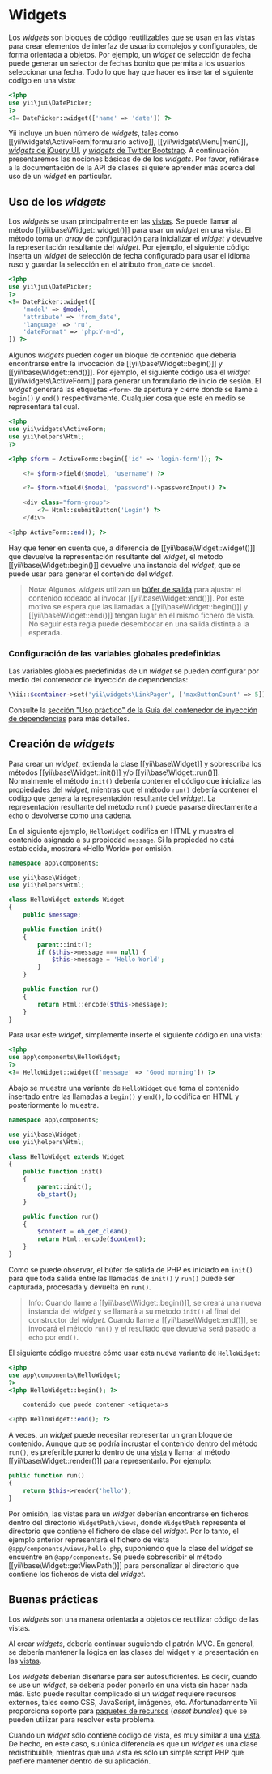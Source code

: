 Widgets
=======

Los _widgets_ son bloques de código reutilizables que se usan en las [vistas](structure-views.md)
para crear elementos de interfaz de usuario complejos y configurables, de forma orientada a objetos.
Por ejemplo, un _widget_ de selección de fecha puede generar un selector de fechas bonito que
permita a los usuarios seleccionar una fecha.  Todo lo que hay que hacer es insertar el siguiente
código en una vista:

```php
<?php
use yii\jui\DatePicker;
?>
<?= DatePicker::widget(['name' => 'date']) ?>
```

Yii incluye un buen número de _widgets_, tales como
[[yii\widgets\ActiveForm|formulario activo]],
[[yii\widgets\Menu|menú]],
[_widgets_ de jQuery UI](https://www.yiiframework.com/extension/yiisoft/yii2-jui), y
[_widgets_ de Twitter Bootstrap](https://www.yiiframework.com/extension/yiisoft/yii2-bootstrap).
A continuación presentaremos las nociones básicas de de los _widgets_.  Por favor, refiérase a la
documentación de la API de clases si quiere aprender más acerca del uso de un _widget_ en particular.


## Uso de los _widgets_ <span id="using-widgets"></span>

Los _widgets_ se usan principalmente en las [vistas](structure-views.md).  Se puede llamar al método
[[yii\base\Widget::widget()]] para usar un _widget_ en una vista.  El método toma un _array_ de
[configuración](concept-configurations.md) para inicializar el _widget_ y devuelve la representación
resultante del _widget_.  Por ejemplo, el siguiente código inserta un _widget_ de selección de fecha
configurado para usar el idioma ruso y guardar la selección en el atributo `from_date` de `$model`.

```php
<?php
use yii\jui\DatePicker;
?>
<?= DatePicker::widget([
    'model' => $model,
    'attribute' => 'from_date',
    'language' => 'ru',
    'dateFormat' => 'php:Y-m-d',
]) ?>
```

Algunos _widgets_ pueden coger un bloque de contenido que debería encontrarse entre la invocación de
[[yii\base\Widget::begin()]] y [[yii\base\Widget::end()]].  Por ejemplo, el siguiente código usa el
_widget_ [[yii\widgets\ActiveForm]] para generar un formulario de inicio de sesión.  El _widget_
generará las etiquetas `<form>` de apertura y cierre donde se llame a `begin()` y `end()`
respectivamente. Cualquier cosa que este en medio se representará tal cual.

```php
<?php
use yii\widgets\ActiveForm;
use yii\helpers\Html;
?>

<?php $form = ActiveForm::begin(['id' => 'login-form']); ?>

    <?= $form->field($model, 'username') ?>

    <?= $form->field($model, 'password')->passwordInput() ?>

    <div class="form-group">
        <?= Html::submitButton('Login') ?>
    </div>

<?php ActiveForm::end(); ?>
```

Hay que tener en cuenta que, a diferencia de [[yii\base\Widget::widget()]] que devuelve la
representación resultante del _widget_, el método [[yii\base\Widget::begin()]] devuelve una
instancia del _widget_, que se puede usar para generar el contenido del _widget_.

> Nota: Algunos _widgets_ utilizan un [búfer de salida](http://php.net/manual/es/book.outcontrol.php)
> para ajustar el contenido rodeado al invocar [[yii\base\Widget::end()]].  Por este motivo se espera
> que las llamadas a [[yii\base\Widget::begin()]] y [[yii\base\Widget::end()]] tengan lugar en el
> mismo fichero de vista.
> No seguir esta regla puede desembocar en una salida distinta a la esperada.


### Configuración de las variables globales predefinidas

Las variables globales predefinidas de un _widget_ se pueden configurar por medio del contenedor
de inyección de dependencias:

```php
\Yii::$container->set('yii\widgets\LinkPager', ['maxButtonCount' => 5]);
```

Consulte la [sección "Uso práctico" de la Guía del contenedor de inyección de dependencias](concept-di-container.md#practical-usage) para más detalles.


## Creación de _widgets_ <span id="creating-widgets"></span>

Para crear un _widget_, extienda la clase [[yii\base\Widget]] y sobrescriba los métodos
[[yii\base\Widget::init()]] y/o [[yii\base\Widget::run()]].  Normalmente el método `init()` debería
contener el código que inicializa las propiedades del _widget_, mientras que el método `run()`
debería contener el código que genera la representación resultante del _widget_.  La representación
resultante del método `run()` puede pasarse directamente a `echo` o devolverse como una cadena.

En el siguiente ejemplo, `HelloWidget` codifica en HTML y muestra el contenido asignado a su
propiedad `message`.  Si la propiedad no está establecida, mostrará «Hello World» por omisión.

```php
namespace app\components;

use yii\base\Widget;
use yii\helpers\Html;

class HelloWidget extends Widget
{
    public $message;

    public function init()
    {
        parent::init();
        if ($this->message === null) {
            $this->message = 'Hello World';
        }
    }

    public function run()
    {
        return Html::encode($this->message);
    }
}
```

Para usar este _widget_, simplemente inserte el siguiente código en una vista:

```php
<?php
use app\components\HelloWidget;
?>
<?= HelloWidget::widget(['message' => 'Good morning']) ?>
```

Abajo se muestra una variante de `HelloWidget` que toma el contenido insertado entre las llamadas a
`begin()` y `end()`, lo codifica en HTML y posteriormente lo muestra.

```php
namespace app\components;

use yii\base\Widget;
use yii\helpers\Html;

class HelloWidget extends Widget
{
    public function init()
    {
        parent::init();
        ob_start();
    }

    public function run()
    {
        $content = ob_get_clean();
        return Html::encode($content);
    }
}
```

Como se puede observar, el búfer de salida de PHP es iniciado en `init()` para que toda salida
entre las llamadas de `init()` y `run()` puede ser capturada, procesada y devuelta en `run()`.

> Info: Cuando llame a [[yii\base\Widget::begin()]], se creará una nueva instancia del _widget_ y se
> llamará a su método `init()` al final del constructor del _widget_.  Cuando llame a
> [[yii\base\Widget::end()]], se invocará el método `run()` y el resultado que devuelva será pasado
> a `echo` por `end()`.

El siguiente código muestra cómo usar esta nueva variante de `HelloWidget`:

```php
<?php
use app\components\HelloWidget;
?>
<?php HelloWidget::begin(); ?>

    contenido que puede contener <etiqueta>s

<?php HelloWidget::end(); ?>
```

A veces, un _widget_ puede necesitar representar un gran bloque de contenido.  Aunque que se
podría incrustar el contenido dentro del método `run()`, es preferible ponerlo dentro de una
[vista](structure-views.md) y llamar al método [[yii\base\Widget::render()]] para representarlo.
Por ejemplo:

```php
public function run()
{
    return $this->render('hello');
}
```

Por omisión, las vistas para un _widget_ deberían encontrarse en ficheros dentro del directorio
`WidgetPath/views`, donde `WidgetPath` representa el directorio que contiene el fichero de clase
del _widget_.  Por lo tanto, el ejemplo anterior representará el fichero de vista
`@app/components/views/hello.php`, suponiendo que la clase del _widget_ se encuentre en
`@app/components`.  Se puede sobrescribir el método [[yii\base\Widget::getViewPath()]] para
personalizar el directorio que contiene los ficheros de vista del _widget_.


## Buenas prácticas <span id="best-practices"></span>

Los _widgets_ son una manera orientada a objetos de reutilizar código de las vistas.

Al crear _widgets_, debería continuar suguiendo el patrón MVC.  En general, se debería mantener la
lógica en las clases del widget y la presentación en las [vistas](structure-views.md).

Los _widgets_ deberían diseñarse para ser autosuficientes.  Es decir, cuando se use un _widget_, se
debería poder ponerlo en una vista sin hacer nada más.  Esto puede resultar complicado si un
_widget_ requiere recursos externos, tales como CSS, JavaScript, imágenes, etc.  Afortunadamente
Yii proporciona soporte para [paquetes de recursos](structure-asset-bundles.md) (_asset bundles_)
que se pueden utilizar para resolver este problema.

Cuando un _widget_ sólo contiene código de vista, es muy similar a una [vista](structure-views.md).
De hecho, en este caso, su única diferencia es que un _widget_ es una clase redistribuible, mientras
que una vista es sólo un simple script PHP que prefiere mantener dentro de su aplicación.
